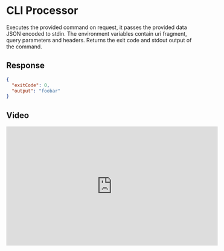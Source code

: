 
# CLI Processor

Executes the provided command on request, it passes the provided data JSON encoded to stdin. The environment variables
contain uri fragment, query parameters and headers. Returns the exit code and stdout output of the command.

## Response

```json
{
  "exitCode": 0,
  "output": "foobar"
}
```

## Video

<iframe width="560" height="315" src="https://www.youtube.com/embed/eTYz5DKPuHU" title="YouTube video player" frameborder="0" allow="accelerometer; autoplay; clipboard-write; encrypted-media; gyroscope; picture-in-picture" allowfullscreen></iframe>

